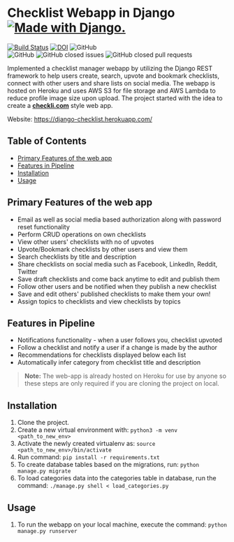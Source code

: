 # Checklist Webapp in Django <a href="http://www.djangoproject.com/"><img src="https://www.djangoproject.com/m/img/badges/djangomade124x25.gif" border="0" alt="Made with Django." title="Made with Django." /></a>

[![Build Status](https://travis-ci.com/cagandhi/Checklist-Webapp-Django.svg?branch=master)](https://travis-ci.com/cagandhi/Checklist-Webapp-Django)
[![DOI](https://zenodo.org/badge/246933227.svg)](https://zenodo.org/badge/latestdoi/246933227)
![GitHub](https://img.shields.io/github/license/cagandhi/Checklist-Webapp-Django)
<br>
![GitHub](https://img.shields.io/badge/language-python-blue.svg)
![GitHub closed issues](https://img.shields.io/github/issues-closed-raw/cagandhi/Checklist-Webapp-Django)
![GitHub closed pull requests](https://img.shields.io/github/issues-pr-closed-raw/cagandhi/Checklist-Webapp-Django)

Implemented a checklist manager webapp by utilizing the Django REST framework to help users create, search, upvote and bookmark checklists, connect with other users and share lists on social media. The webapp is hosted on Heroku and uses AWS S3 for file storage and AWS Lambda to reduce profile image size upon upload. The project started with the idea to create a [<strong>checkli.com</strong>](https://www.checkli.com/) style web app.

Website: https://django-checklist.herokuapp.com/


## Table of Contents
  * [Primary Features of the web app](#primary-features-of-the-web-app)
  * [Features in Pipeline](#features-in-pipeline)
  * [Installation](#installation)
  * [Usage](#usage)

## Primary Features of the web app
* Email as well as social media based authorization along with password reset functionality
* Perform CRUD operations on own checklists
* View other users' checklists with no of upvotes
* Upvote/Bookmark checklists by other users and view them
* Search checklists by title and description
* Share checklists on social media such as Facebook, LinkedIn, Reddit, Twitter
* Save draft checklists and come back anytime to edit and publish them
* Follow other users and be notified when they publish a new checklist
* Save and edit others' published checklists to make them your own!
* Assign topics to checklists and view checklists by topics

## Features in Pipeline
* Notifications functionality - when a user follows you, checklist upvoted
* Follow a checklist and notify a user if a change is made by the author
* Recommendations for checklists displayed below each list
* Automatically infer category from checklist title and description

> <strong>Note:</strong> The web-app is already hosted on Heroku for use by anyone so these steps are only required if you are cloning the project on local.

## Installation
1. Clone the project.
2. Create a new virtual environment with: ```python3 -m venv <path_to_new_env>```
3. Activate the newly created virtualenv as: ```source <path_to_new_env>/bin/activate```
4. Run command: ```pip install -r requirements.txt```
5. To create database tables based on the migrations, run: `python manage.py migrate`
6. To load categories data into the categories table in database, run the command: `./manage.py shell < load_categories.py`

## Usage
1. To run the webapp on your local machine, execute the command: ```python manage.py runserver```
